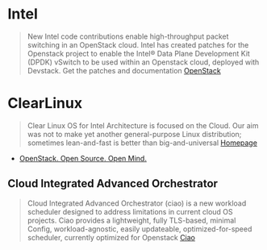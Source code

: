# Intel

> New Intel code contributions enable high-throughput packet switching in an OpenStack cloud.  Intel has created patches for the Openstack project to enable the Intel® Data Plane Development Kit (DPDK) vSwitch to be used within an Openstack cloud, deployed with Devstack.  Get the patches and documentation [OpenStack](https://01.org/openstack)

# ClearLinux

> Clear Linux OS for Intel Architecture is focused on the Cloud. Our aim was not to make yet another general-purpose Linux distribution; sometimes lean-and-fast is better than big-and-universal [Homepage](https://clearlinux.org/)

- [OpenStack. Open Source. Open Mind.](https://blogs.intel.com/evangelists/2016/04/26/openstack-open-source-open-mind/)

## Cloud Integrated Advanced Orchestrator

> Cloud Integrated Advanced Orchestrator (ciao) is a new workload scheduler designed to address limitations in current cloud OS projects. Ciao provides a lightweight, fully TLS-based, minimal Config, workload-agnostic, easily updateable, optimized-for-speed scheduler, currently optimized for Openstack [Ciao](https://clearlinux.org/ciao)